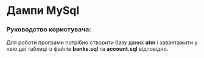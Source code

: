 # Дампи MySql
### Руководство користувача:
 Для роботи програми потрібно створити базу даних **atm** і завантажити у нею дві таблиці із файлів **banks.sql** та **account.sql** відповідно.
